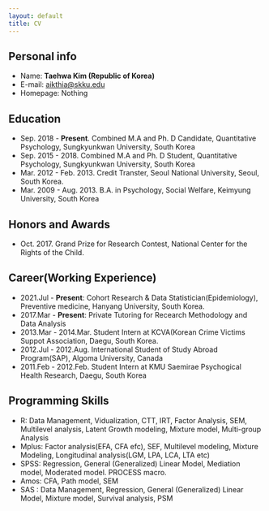 ```yaml
---
layout: default
title: CV 
---
```


## **Personal info**

* Name: **Taehwa Kim (Republic of Korea)** 
* E-mail: aikthia@skku.edu
* Homepage: Nothing
  
  
## **Education** 
* Sep. 2018 - **Present**. Combined M.A and Ph. D Candidate, Quantitative Psychology, Sungkyunkwan University, South Korea
* Sep. 2015 - 2018.    Combined M.A and Ph. D Student, Quantitative Psychology, Sungkyunkwan University, South Korea
* Mar. 2012 - Feb. 2013. Credit Transter, Seoul National University, Seoul, South Korea.
* Mar. 2009 - Aug. 2013. B.A. in Psychology, Social Welfare, Keimyung University, South Korea
  
  
## **Honors and Awards**  
* Oct. 2017. Grand Prize for Research Contest, National Center for the Rights of the Child. 
  
  
## **Career(Working Experience)**
* 2021.Jul - **Present**: Cohort Research & Data Statistician(Epidemiology), Preventive medicine, Hanyang University, South Korea.
* 2017.Mar - **Present**: Private Tutoring for Recearch Methodology and Data Analysis
* 2013.Mar - 2014.Mar. Student Intern at KCVA(Korean Crime Victims Suppot Association, Daegu, South Korea.
* 2012.Jul - 2012.Aug. International Student of Study Abroad Program(SAP), Algoma University, Canada
* 2011.Feb - 2012.Feb. Student Intern at KMU Saemirae Psychogical Health Research, Daegu, South Korea

  
## **Programming Skills**
* R: Data Management, Vidualization, CTT, IRT, Factor Analysis, SEM, Multilevel analysis, Latent Growth modeling, Mixture model, Multi-group Analysis 
* Mplus: Factor analysis(EFA, CFA efc), SEF, Multilevel modeling, Mixture Modeling, Longitudinal analysis(LGM, LPA, LCA, LTA etc)
* SPSS: Regression, General (Generalized) Linear Model, Mediation model, Moderated model. PROCESS macro.
* Amos: CFA, Path model, SEM
* SAS : Data Management, Regression, General (Generalized) Linear Model, Mixture model, Survival analysis, PSM
  
  
